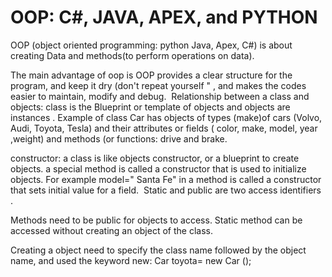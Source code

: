 # OOP: C#, JAVA, APEX, and PYTHON

OOP (object oriented programming: python Java, Apex, C#) is about creating Data and methods(to perform operations on data). 

​The main advantage of oop is OOP provides a clear structure for the program, and keep it dry (don't repeat yourself " , and makes the codes easier to maintain, modify and debug. 
​
​Relationship between a class and objects: class is the Blueprint or template of objects and objects are instances . Example of class  Car has objects of types (make)of cars (Volvo, Audi, Toyota, Tesla) and their attributes or fields ( color, make, model, year ,weight) and methods (or functions: drive and brake.

​constructor: a class is like objects constructor, or a blueprint to create objects.
​a special method is called a constructor that is used to initialize objects. For example model=" Santa Fe" in a method is called a constructor that sets initial value for a field. 
​ Static and public are two access identifiers .

 Methods need to be public for objects to access. Static method can be accessed without creating an object of the class. 

​Creating a object need to specify the class name followed by the object name, and used the keyword new: Car toyota= new Car ();
